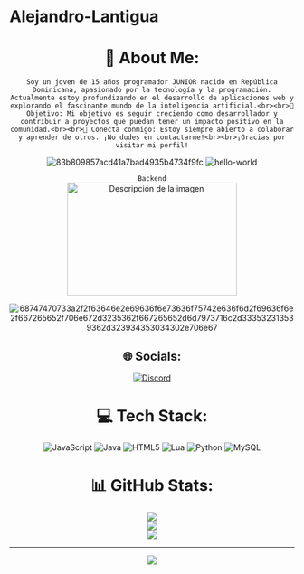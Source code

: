 # Alejandro-Lantigua
<div align="center">

<center>


# 💫 About Me:
`Soy un joven de 15 años programador JUNIOR nacido en República Dominicana, apasionado por la tecnología y la programación. Actualmente estoy profundizando en el desarrollo de aplicaciones web y explorando el fascinante mundo de la inteligencia artificial.<br><br>🎯 Objetivo: Mi objetivo es seguir creciendo como desarrollador y contribuir a proyectos que puedan tener un impacto positivo en la comunidad.<br><br>🔗 Conecta conmigo: Estoy siempre abierto a colaborar y aprender de otros. ¡No dudes en contactarme!<br><br>¡Gracias por visitar mi perfil!`

  ![83b809857acd41a7bad4935b4734f9fc](https://github.com/user-attachments/assets/9de8ced1-ca39-4bf9-a818-840f6d429bce)
  ![hello-world](https://github.com/user-attachments/assets/93de0ae8-8827-4d31-b1d1-d20c2465ecf7)

`Backend`
<br>
<img src="![68747470733a2f2f63646e2d69636f6e732d706e672e666c617469636f6e2e636f6d2f3531322f3232362f3232363737372e706e67](https://github.com/user-attachments/assets/a4af7ea3-b530-4190-beb9-fc4c5e369f6a)" alt="Descripción de la imagen" width="300" height="200">


![68747470733a2f2f63646e2e69636f6e73636f75742e636f6d2f69636f6e2f667265652f706e672d3235362f667265652d6d7973716c2d333532313539362d323934353034302e706e67](https://github.com/user-attachments/assets/cf48ed9d-bbce-4d87-a3e8-b4badff4ce11)



## 🌐 Socials:
[![Discord](https://img.shields.io/badge/Discord-%237289DA.svg?logo=discord&logoColor=white)](https://discord.gg/benzzmd) 

# 💻 Tech Stack:
![JavaScript](https://img.shields.io/badge/javascript-%23323330.svg?style=for-the-badge&logo=javascript&logoColor=%23F7DF1E) ![Java](https://img.shields.io/badge/java-%23ED8B00.svg?style=for-the-badge&logo=openjdk&logoColor=white) ![HTML5](https://img.shields.io/badge/html5-%23E34F26.svg?style=for-the-badge&logo=html5&logoColor=white) ![Lua](https://img.shields.io/badge/lua-%232C2D72.svg?style=for-the-badge&logo=lua&logoColor=white) ![Python](https://img.shields.io/badge/python-3670A0?style=for-the-badge&logo=python&logoColor=ffdd54) ![MySQL](https://img.shields.io/badge/mysql-4479A1.svg?style=for-the-badge&logo=mysql&logoColor=white)
# 📊 GitHub Stats:
![](https://github-readme-stats.vercel.app/api?username=Alejandro-dev03&theme=dark&hide_border=false&include_all_commits=false&count_private=false)<br/>
![](https://github-readme-streak-stats.herokuapp.com/?user=Alejandro-dev03&theme=dark&hide_border=false)<br/>
![](https://github-readme-stats.vercel.app/api/top-langs/?username=Alejandro-dev03&theme=dark&hide_border=false&include_all_commits=false&count_private=false&layout=compact)

---
[![](https://visitcount.itsvg.in/api?id=Alejandro-dev03&icon=0&color=0)](https://visitcount.itsvg.in)

<!-- Proudly created with GPRM ( https://gprm.itsvg.in ) -->
</center>
</div>
